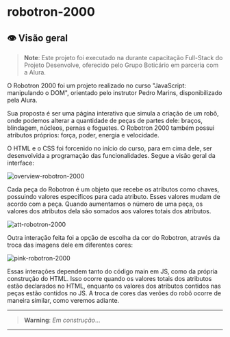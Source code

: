 # robotron-2000

## 👁️ Visão geral
>**Note**: Este projeto foi executado na durante capacitação Full-Stack do Projeto Desenvolve, oferecido pelo Grupo Boticário em parceria com a Alura.

O Robotron 2000 foi um projeto realizado no curso "JavaScript: manipulando o DOM", orientado pelo instrutor Pedro Marins, disponibilizado pela Alura. 

Sua proposta é ser uma página interativa que simula a criação de um robô, onde podemos alterar a quantidade de peças de partes dele: braços, blindagem, núcleos, pernas e foguetes. O Robotron 2000 também possui atributos próprios: força, poder, energia e velocidade.

O HTML e o CSS foi forcenido no início do curso, para em cima dele, ser desenvolvida a programação das funcionalidades. Segue a visão geral da interface:

![overview-robotron-2000](https://github.com/emararipe/robotron-2000/assets/115882935/d89c8ec9-3f99-4b16-b785-9c88c7089372)

Cada peça do Robotron é um objeto que recebe os atributos como chaves, possuindo valores específicos para cada atributo. Esses valores mudam de acordo com a peça. Quando aumentamos o número de uma peça, os valores dos atributos dela são somados aos valores totais dos atributos. 

![att-robotron-2000](https://github.com/emararipe/robotron-2000/assets/115882935/1309e6a3-f943-4f35-ae1d-8de24b756d7d)

Outra interação feita foi a opção de escolha da cor do Robotron, através da troca das imagens dele em diferentes cores:

![pink-robotron-2000](https://github.com/emararipe/robotron-2000/assets/115882935/ee2f5fb1-12e7-4ce4-ae21-3410184d41a7)

Essas interações dependem tanto do código main em JS, como da própria construção do HTML. Isso ocorre quando os valores totais dos atributos estão declarados no HTML, enquanto os valores dos atributos contidos nas peças estão contidos no JS. A troca de cores das verões do robô ocorre de maneira similar, como veremos adiante. 

---

> **Warning**: *Em construção*...

---

